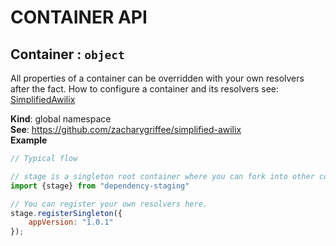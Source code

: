 
# CONTAINER API

<a name="Container"></a>

## Container : <code>object</code>
All properties of a container can be overridden with your own resolvers after the fact.
How to configure a container and its resolvers see: [SimplifiedAwilix](https://github.com/zacharygriffee/simplified-awilix)

**Kind**: global namespace  
**See**: https://github.com/zacharygriffee/simplified-awilix  
**Example**  
```js
// Typical flow

// stage is a singleton root container where you can fork into other containers I call stages.
import {stage} from "dependency-staging"

// You can register your own resolvers here.
stage.registerSingleton({
    appVersion: "1.0.1"
});
```
